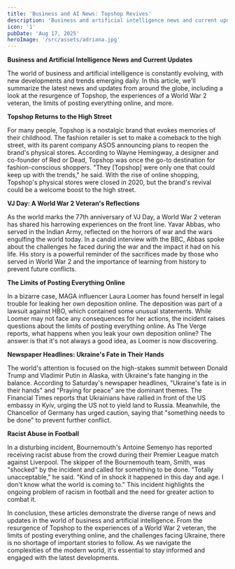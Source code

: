 ```yaml
---
title: 'Business and AI News: Topshop Revives'
description: 'Business and artificial intelligence news and current updates, featuring Topshops comeback, World War 2 veteran reflections, online posting limits, Ukraines fate,'
icon: '1'
pubDate: 'Aug 17, 2025'
heroImage: '/src/assets/adriana.jpg'
---
```


**Business and Artificial Intelligence News and Current Updates**

The world of business and artificial intelligence is constantly evolving, with new developments and trends emerging daily. In this article, we'll summarize the latest news and updates from around the globe, including a look at the resurgence of Topshop, the experiences of a World War 2 veteran, the limits of posting everything online, and more.

**Topshop Returns to the High Street**

For many people, Topshop is a nostalgic brand that evokes memories of their childhood. The fashion retailer is set to make a comeback to the high street, with its parent company ASOS announcing plans to reopen the brand's physical stores. According to Wayne Hemingway, a designer and co-founder of Red or Dead, Topshop was once the go-to destination for fashion-conscious shoppers. "They [Topshop] were only one that could keep up with the trends," he said. With the rise of online shopping, Topshop's physical stores were closed in 2020, but the brand's revival could be a welcome boost to the high street.

**VJ Day: A World War 2 Veteran's Reflections**

As the world marks the 77th anniversary of VJ Day, a World War 2 veteran has shared his harrowing experiences on the front line. Yavar Abbas, who served in the Indian Army, reflected on the horrors of war and the wars engulfing the world today. In a candid interview with the BBC, Abbas spoke about the challenges he faced during the war and the impact it had on his life. His story is a powerful reminder of the sacrifices made by those who served in World War 2 and the importance of learning from history to prevent future conflicts.

**The Limits of Posting Everything Online**

In a bizarre case, MAGA influencer Laura Loomer has found herself in legal trouble for leaking her own deposition online. The deposition was part of a lawsuit against HBO, which contained some unusual statements. While Loomer may not face any consequences for her actions, the incident raises questions about the limits of posting everything online. As The Verge reports, what happens when you leak your own deposition online? The answer is that it's not always a good idea, as Loomer is now discovering.

**Newspaper Headlines: Ukraine's Fate in Their Hands**

The world's attention is focused on the high-stakes summit between Donald Trump and Vladimir Putin in Alaska, with Ukraine's fate hanging in the balance. According to Saturday's newspaper headlines, "Ukraine's fate is in their hands" and "Praying for peace" are the dominant themes. The Financial Times reports that Ukrainians have rallied in front of the US embassy in Kyiv, urging the US not to yield land to Russia. Meanwhile, the Chancellor of Germany has urged caution, saying that "something needs to be done" to prevent further conflict.

**Racist Abuse in Football**

In a disturbing incident, Bournemouth's Antoine Semenyo has reported receiving racist abuse from the crowd during their Premier League match against Liverpool. The skipper of the Bournemouth team, Smith, was "shocked" by the incident and called for something to be done. "Totally unacceptable," he said. "Kind of in shock it happened in this day and age. I don't know what the world is coming to." This incident highlights the ongoing problem of racism in football and the need for greater action to combat it.

In conclusion, these articles demonstrate the diverse range of news and updates in the world of business and artificial intelligence. From the resurgence of Topshop to the experiences of a World War 2 veteran, the limits of posting everything online, and the challenges facing Ukraine, there is no shortage of important stories to follow. As we navigate the complexities of the modern world, it's essential to stay informed and engaged with the latest developments.
